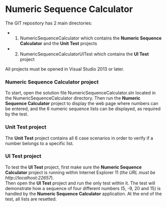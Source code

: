 # Numeric Sequence Calculator

The GIT repository has 2 main directories:
- 1. NumericSequenceCalculator which contains the **Numeric Sequence Calculator** and the **Unit Test** projects
- 2. NumericSequenceCalculatorUITest which contains the **UI Test** project

All projects must be opened in Visual Studio 2013 or later.

### Numeric Sequence Calculator project
To start, open the solution file NumericSequenceCalculator.sln located in the NumericSequenceCalculator directory.
Then run the **Numeric Sequence Calculator** project to display the web page where numbers can be entered, and the 6 numeric sequence lists can be displayed, as required by the test.

### Unit Test project
The **Unit Test** project contains all 6 case scenarios in order to verify if a number belongs to a specific list.

### UI Test project
To test the **UI Test** project, first make sure the **Numeric Sequence Calculator** project is running within Internet Explorer 11 (*the URL must be http://localhost:22657*).  
Then open the **UI Test** project and run the only test within it.
The test will demonstrate how a sequence of four different numbers (5, -9, 20 and 15) is handled by the **Numeric Sequence Calculator** application. At the end of the test, all lists are resetted.
